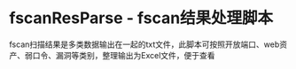 # fscanResParse - fscan结果处理脚本


fscan扫描结果是多类数据输出在一起的txt文件，此脚本可按照开放端口、web资产、弱口令、漏洞等类别，整理输出为Excel文件，便于查看
